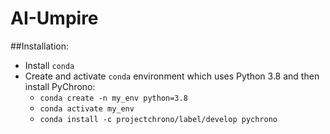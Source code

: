 # AI-Umpire

##Installation:
* Install `conda`
* Create and activate `conda` environment which uses Python 3.8 and then install PyChrono:
  * `conda create -n my_env python=3.8`
  * `conda activate my_env`
  * `conda install -c projectchrono/label/develop pychrono`